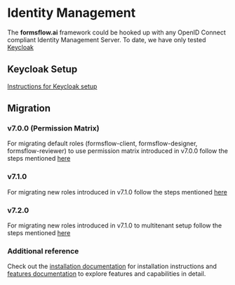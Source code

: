 # Identity Management
The **formsflow.ai** framework could be hooked up with any OpenID Connect compliant Identity Management Server. To date, we have only tested [Keycloak](https://github.com/keycloak/keycloak)

## Keycloak Setup
[Instructions for Keycloak setup](./keycloak/README.md)

## Migration
### v7.0.0 (Permission Matrix)

For migrating default roles (formsflow-client, formsflow-designer, formsflow-reviewer) to use permission matrix introduced in v7.0.0 follow the steps mentioned [here](./migration/README.md)

### v7.1.0

For migrating new roles introduced in v7.1.0 follow the steps mentioned [here](./migration/README.md#710)

### v7.2.0

For migrating new roles introduced in v7.1.0 to multitenant setup follow the steps mentioned [here](./migration/README.md#720)

### Additional reference

Check out the [installation documentation](https://aot-technologies.github.io/forms-flow-installation-doc/) for installation instructions and [features documentation](https://aot-technologies.github.io/forms-flow-ai-doc) to explore features and capabilities in detail.